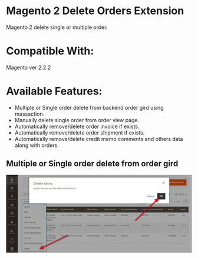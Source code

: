 # Magento 2 Delete Orders Extension
Magento 2 delete single or multiple order.

# Compatible With:
Magento ver 2.2.2

# Available Features:
* Multiple or Single order delete from backend order gird using massaction.
* Manually delete single order from order view page.
* Automatically remove/delete order invoice if exists.
* Automatically remove/delete order shipment if exists.
* Automatically remove/delete credit memo comments and others data along with orders.

## Multiple or Single order delete from order gird
[![massaction](massaction.jpg)](/uri)
